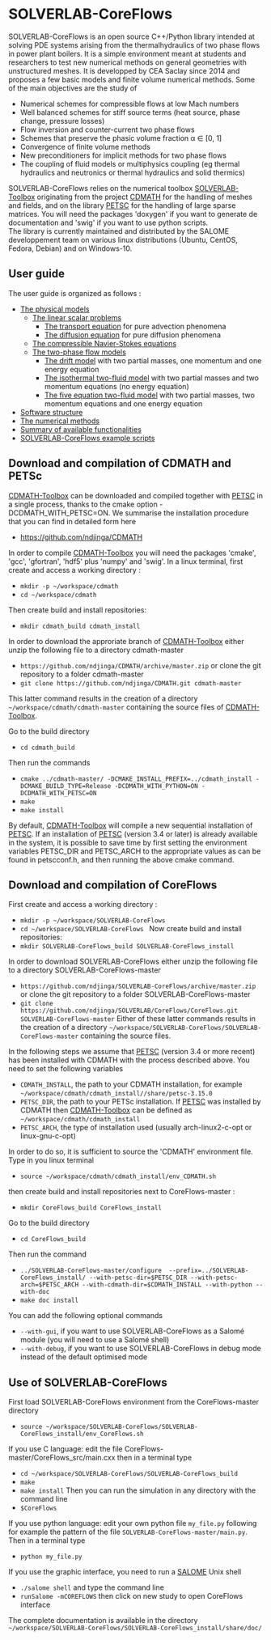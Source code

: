 SOLVERLAB-CoreFlows
================

SOLVERLAB-CoreFlows is an open source C++/Python library intended at solving PDE systems
arising from the thermalhydraulics of two phase flows in power plant boilers. It
is a simple environment meant at students and researchers to test new numerical
methods on general geometries with unstructured meshes. It is developped by
CEA Saclay since 2014 and proposes a few
basic models and finite volume numerical methods. Some of the main objectives
are the study of

- Numerical schemes for compressible flows at low Mach numbers
- Well balanced schemes for stiff source terms (heat source, phase change, pressure losses)
- Flow inversion and counter-current two phase flows
- Schemes that preserve the phasic volume fraction α ∈ [0, 1]
- Convergence of finite volume methods
- New preconditioners for implicit methods for two phase flows
- The coupling of fluid models or multiphysics coupling (eg thermal hydraulics and neutronics or thermal hydraulics and solid thermics)

SOLVERLAB-CoreFlows relies on the numerical toolbox [SOLVERLAB-Toolbox](https://github.com/ndjinga/SOLVERLAB/tree/master/CDMATH) originating from the project [CDMATH](http://cdmath.jimdo.com) for the handling of meshes and fields, and on the library [PETSC](https://www.mcs.anl.gov/petsc/) for the handling of large sparse matrices.
You will need the packages 'doxygen' if you want to generate de documentation and 'swig' if you want to use python scripts.  
The library is currently maintained and distributed by the SALOME developpement team on various linux distributions (Ubuntu, CentOS, Fedora, Debian) and on Windows-10.

User guide
----------
The user guide is organized as follows :
- [The physical models](./Documentation/PhysicalModels.md)
    - [The linear scalar problems](./Documentation/PhysicalModels/ScalarModelsPage.ipynb)
        - [The transport equation](./Documentation/PhysicalModels/TransportEq.ipynb) for pure advection phenomena
        - [The diffusion equation](./Documentation/PhysicalModels/DiffusionEq.ipynb) for pure diffusion phenomena
    - [The compressible Navier-Stokes equations](./Documentation/PhysicalModels/NSModelsPage.ipynb)
    - [The two-phase flow models](./Documentation/PhysicalModels/TwoPhasePage.ipynb)
        - [The drift model](./Documentation/PhysicalModels/TwoPhase/DriftModelPage.ipynb) with two partial masses, one momentum and one energy equation
        - [The isothermal two-fluid model](./Documentation/PhysicalModels/TwoPhase/IsothermalPage.ipynb) with two partial masses and two momentum equations (no energy equation)
        - [The five equation two-fluid model](./Documentation/PhysicalModels/TwoPhase/FiveEqPage.ipynb) with two partial masses, two momentum equations and one energy equation
- [Software structure](Documentation/software.md)
- [The numerical methods](Documentation/numericalPage.ipynb)
- [Summary of  available functionalities](Documentation/functionalities.ipynb)
- [SOLVERLAB-CoreFlows example scripts](Documentation/examples.md)

Download and compilation of CDMATH and PETSc
--------------------------------------------
[CDMATH-Toolbox](https://github.com/ndjinga/SOLVERLAB/tree/master/CDMATH) can be downloaded and compiled together with [PETSC](https://www.mcs.anl.gov/petsc/) in a single process, thanks to the cmake option -DCDMATH_WITH_PETSC=ON.
We summarise the installation procedure that you can find in detailed form here
- https://github.com/ndjinga/CDMATH

In order to compile [CDMATH-Toolbox](https://github.com/ndjinga/SOLVERLAB/tree/master/CDMATH) you will need the packages 'cmake', 'gcc', 'gfortran', 'hdf5' plus 'numpy' and 'swig'.
In a linux terminal, first create and access a working directory :
- `mkdir -p ~/workspace/cdmath `
- `cd ~/workspace/cdmath `

Then create build and install repositories:
- `mkdir cdmath_build cdmath_install `

In order to download the approriate branch of [CDMATH-Toolbox](https://github.com/ndjinga/SOLVERLAB/tree/master/CDMATH) either unzip the following file to a directory cdmath-master
- `https://github.com/ndjinga/CDMATH/archive/master.zip`
or clone the git repository to a folder cdmath-master
- `git clone https://github.com/ndjinga/CDMATH.git cdmath-master`

This latter command results in the creation of a directory `~/workspace/cdmath/cdmath-master` containing the source files of [CDMATH-Toolbox](https://github.com/ndjinga/SOLVERLAB/tree/master/CDMATH).

Go to the build directory
- `cd cdmath_build `

Then run the commands
- `cmake ../cdmath-master/ -DCMAKE_INSTALL_PREFIX=../cdmath_install -DCMAKE_BUILD_TYPE=Release -DCDMATH_WITH_PYTHON=ON -DCDMATH_WITH_PETSC=ON`
- `make`
- `make install`

By default, [CDMATH-Toolbox](https://github.com/ndjinga/SOLVERLAB/tree/master/CDMATH) will compile a new sequential installation of [PETSC](https://www.mcs.anl.gov/petsc/). If an installation of [PETSC](https://www.mcs.anl.gov/petsc/) (version 3.4 or later) is already available in the system, it is possible to save time by first setting the environment variables PETSC_DIR and PETSC_ARCH to the appropriate values as can be found in petscconf.h, and then running the above cmake command.

Download and compilation of CoreFlows
---------------------------------------------
First create and access a working directory :
- `mkdir -p ~/workspace/SOLVERLAB-CoreFlows `
- `cd ~/workspace/SOLVERLAB-CoreFlows `
Now create build and install repositories:
- `mkdir SOLVERLAB-CoreFlows_build SOLVERLAB-CoreFlows_install `

In order to download SOLVERLAB-CoreFlows either unzip the following file to a directory SOLVERLAB-CoreFlows-master
- `https://github.com/ndjinga/SOLVERLAB-CoreFlows/archive/master.zip`
or clone the git repository to a folder SOLVERLAB-CoreFlows-master
- `git clone https://github.com/ndjinga/SOLVERLAB/CoreFlows/CoreFlows.git SOLVERLAB-CoreFlows-master`
Either of these latter commands results in the creation of a directory `~/workspace/SOLVERLAB-CoreFlows/SOLVERLAB-CoreFlows-master`  containing the source files.

In the following steps we assume that [PETSC](https://www.mcs.anl.gov/petsc/) (version 3.4 or more recent) has been installed with CDMATH with the process described above.
You need to set the following variables 
- `CDMATH_INSTALL`, the path to your CDMATH installation, for example  `~/workspace/cdmath/cdmath_install//share/petsc-3.15.0 `
- `PETSC_DIR`, the path to your PETSc installation. If [PETSC](https://www.mcs.anl.gov/petsc/) was installed by CDMATH then [CDMATH-Toolbox](https://github.com/ndjinga/SOLVERLAB/tree/master/CDMATH) can be defined as `~/workspace/cdmath/cdmath_install`
- `PETSC_ARCH`, the type of installation used (usually arch-linux2-c-opt or linux-gnu-c-opt)

In order to do so, it is sufficient to source the 'CDMATH' environment file. Type in you linux terminal
- `source ~/workspace/cdmath/cdmath_install/env_CDMATH.sh`

then create build and install repositories next to CoreFlows-master :
- `mkdir CoreFlows_build CoreFlows_install`

Go to the build directory
- `cd CoreFlows_build `

Then run the command
- `../SOLVERLAB-CoreFlows-master/configure  --prefix=../SOLVERLAB-CoreFlows_install/ --with-petsc-dir=$PETSC_DIR --with-petsc-arch=$PETSC_ARCH --with-cdmath-dir=$CDMATH_INSTALL --with-python --with-doc`
- `make doc install`

You can add the following optional commands
- `--with-gui`, if you want to use SOLVERLAB-CoreFlows as a Salomé module (you will need to use a Salomé shell)
- `--with-debug`, if you want to use SOLVERLAB-CoreFlows in debug mode instead of the default optimised mode

Use of SOLVERLAB-CoreFlows
-----------------------
First load SOLVERLAB-CoreFlows environment from the CoreFlows-master directory
- `source ~/workspace/SOLVERLAB-CoreFlows/SOLVERLAB-CoreFlows_install/env_CoreFlows.sh `

If you use C language: edit the file CoreFlows-master/CoreFlows_src/main.cxx then in a terminal type
- `cd ~/workspace/SOLVERLAB-CoreFlows/SOLVERLAB-CoreFlows_build  `
- `make`
- `make install`
Then you can run the simulation in any directory with the command line
- `$CoreFlows `

If you use python language: edit your own python file `my_file.py` following for example the pattern of the file `SOLVERLAB-CoreFlows-master/main.py`. Then in a terminal type
- `python my_file.py `

If you use the graphic interface, you need to run a [SALOME](https://www.salome-platform.org/) Unix shell 
- `./salome shell`
and type the command line
- `runSalome -mCOREFLOWS`
then click on new study to open CoreFlows interface

The complete documentation is available in the directory `~/workspace/SOLVERLAB-CoreFlows/SOLVERLAB-CoreFlows_install/share/doc/`
